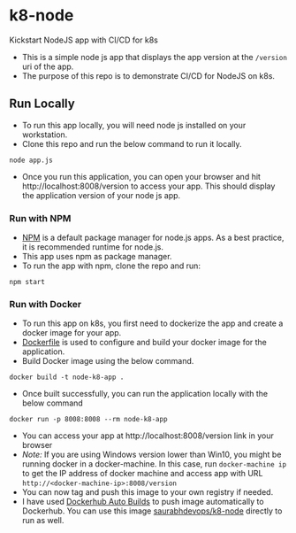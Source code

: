 # k8-node
Kickstart NodeJS app with CI/CD for k8s

   * This is a simple node js app that displays the app version at the `/version` uri of the app.
   * The purpose of this repo is to demonstrate CI/CD for NodeJS on k8s.

## Run Locally

   * To run this app locally, you will need node js installed on your workstation.
   * Clone this repo and run the below command to run it locally.

```
node app.js
```

   * Once you run this application, you can open your browser and hit http://localhost:8008/version to access your app. This should display the application version of your node js app.

### Run with NPM
   * [NPM](https://www.npmjs.com/) is a default package manager for node.js apps. As a best practice, it is recommended runtime for node.js.
   * This app uses npm as package manager.
   * To run the app with npm, clone the repo and run:

```
npm start
```

### Run with Docker
   * To run this app on k8s, you first need to dockerize the app and create a docker image for your app.
   * [Dockerfile](Dockerfile) is used to configure and build your docker image for the application.
   * Build Docker image using the below command.
   ```
   docker build -t node-k8-app .
   ```
   * Once built successfully, you can run the application locally with the below command
   ```
   docker run -p 8008:8008 --rm node-k8-app
   ```
   * You can access your app at http://localhost:8008/version link in your browser
   * *_Note:_* If you are using Windows version lower than Win10, you might be running docker in a docker-machine. In this case, run `docker-machine ip` to get the IP address of docker machine and access app with URL `http://<docker-machine-ip>:8008/version`
   * You can now tag and push this image to your own registry if needed.
   * I have used [Dockerhub Auto Builds](https://docs.docker.com/docker-hub/builds/) to push image automatically to Dockerhub. You can use this image [saurabhdevops/k8-node](https://hub.docker.com/r/saurabhdevops/k8-node/) directly to run as well.